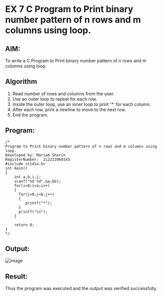# EX 7 C Program to Print binary number pattern of n rows and m columns using loop.
## AIM:
To write a C Program to Print binary number pattern of n rows and m columns using loop.

## Algorithm
1. Read number of rows and columns from the user.
2. Use an outer loop to repeat for each row.
3. Inside the outer loop, use an inner loop to print '*' for each column.
4. After each row, print a newline to move to the next row.
5. End the program.


## Program:
```
/*
Program to Print binary number pattern of n rows and m columns using loop.
Developed by: Mariam Sherin
RegisterNumber:  212222060143
#include <stdio.h>
int main() 
{
    int a,b,i,j;
    scanf("%d %d",&a,&b);
    for(i=0;i<a;i++)
    {
      for(j=0;j<b;j++)
      {
         printf("*");
      }
      printf("\n");
    }
    
    return 0;
}
*/
```

## Output:


![image](https://github.com/user-attachments/assets/ea112e81-375c-43ef-8a98-0458526824ff)


## Result:
Thus the program was executed and the output was verified successfully.
